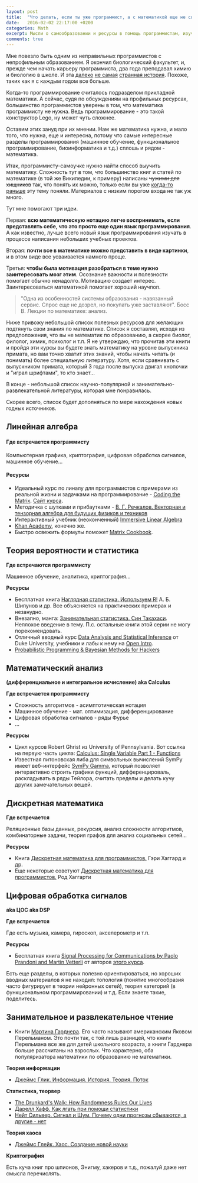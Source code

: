 ```yaml
---
layout: post
title:  "Что делать, если ты уже программист, а с математикой еще не сложилось"
date:   2016-02-02 22:17:00 +0200
categories: Math
excerpt: Мысли о самообразовании и ресурсы в помощь программистам, изучающим математику. 
comments: true
---
```


Мне повезло быть одним из неправильных программистов с непрофильным образованием. Я окончил биологический факультет, и, прежде чем начать карьеру программиста, два года преподавал химию и биологию в школе. И эта [далеко](http://dou.ua/lenta/interviews/vladimir-petrusha-v-programmistyi-iz-shahtyorov/) [не самая](http://dou.ua/lenta/interviews/barman-programmer/) [странная история](http://dou.ua/lenta/interviews/schoolboy-programmer/). Похоже, таких как я с каждым годом все больше.

Когда-то программирование считалось подразделом прикладной математики. А сейчас, судя по обсуждениям на профильных ресурсах, большинство программистов уверены в том, что математика программисту не нужна. Ведь программирование - это такой конструктор Lego, ну может чуть сложнее. 

Оставим этих зануд при их мнении. Нам же математика нужна, и мало того, что нужна, еще и интересна, потому что самые интересные разделы программирования (машинное обучение, функциональное программирование, биоинформатика и т.д.) сплошь и рядом - математика. 

Итак, программисту-самоучке нужно найти способ выучить математику. Сложность тут в том, что большинство книг и статей по математике (в той же Википедии, к примеру) написаны <strike>чужими для хищников</strike> так, что понять их можно, только если вы уже <u>когда-то раньше</u> эту тему поняли. Материалов с низким порогом входа не так уж много. 

Тут мне помогают три идеи.

Первая: **всю математическую нотацию легче воспринимать, если представлять себе, что это просто еще один язык программирования**. А как известно, лучше всего новый язык программирования изучать в процессе написания небольших учебных проектов.

Вторая: **почти все в математике можно представить в виде картинки**, и в этом виде все усваивается намного проще.

Третья: **чтобы была мотивация разобраться в теме нужно заинтересовать мозг этим**. Осознание важности и полезности помогает обычно ненадолго. Мотивацию создает интерес. Заинтересоваться математикой помогает хороший научпоп. 

> "Одна из особенностей системы образования - навязанный сервис. Спрос еще не дозрел, но покупать уже заставляют". Босс В. Лекции по математике: анализ.

Ниже привожу небольшой список полезных ресурсов для желающих подтянуть свои знания по математике. Список я составлял, исходя из предположения, что вы не математик по образованию, а скорее биолог, филолог, химик, психолог и т.п. Я не утверждаю, что прочитав эти книги и пройдя эти курсы вы будете знать математику на уровне выпускника примата, но вам точно хватит этих знаний, чтобы начать читать (и понимать) более специальную литературу. Хотя, если сравнивать с выпускником примата, который 3 года после выпуска двигал кнопочки и "играл шрифтами", то кто знает...

В конце - небольшой список научно-популярной и занимательно-развлекательной литературы, которая мне понравилась.

Скорее всего, список будет дополняться по мере нахождения новых годных источников.

## Линейная алгебра

#### Где встречается программисту

Компьютерная графика, криптография, цифровая обработка сигналов, машинное обучение...

#### Ресурсы

- Идеальный курс по линалу для программистов с примерами из реальной жизни и задачками на программирование - <a href="https://www.coursera.org/course/matrix">Coding the Matrix</a>. <a href="http://codingthematrix.com/">Сайт курса</a>.
- Методичка с шутками и прибаутками - <a href="http://eqworld.ipmnet.ru/ru/library/books/Rechkalov2008ru.pdf">В. Г. Речкалов. Векторная и тензорная алгебра для будущих физиков и техников</a>
- Интерактивный учебник (неоконченный) <a href="http://immersivemath.com/ila/index.html">Immersive Linear Algebra</a></li>
- [Khan Academy](https://www.khanacademy.org/math/linear-algebra), конечно же.
- Быстро освежить формулы поможет <a href="https://www.math.uwaterloo.ca/~hwolkowi/matrixcookbook.pdf">Matrix Cookbook</a>.

## Теория вероятности и статистика

**Где встречаются программисту**

Машинное обучение, аналитика, криптография...

**Ресурсы**

- Бесплатная книга [Наглядная статистика. Используем R!](http://herba.msu.ru/shipunov/school/books/rbook.pdf) А. Б. Шипунов и др. Все объясняется на практических примерах и незанудно.
- Внезапно, манга: [Занимательная статистика. Син Такахаси](http://www.ozon.ru/context/detail/id/4935692/). Неплохое введение в тему. П.с. остальные книги этой серии не могу порекомендовать.
- Отличный вводный курс [Data Analysis and Statistical Inference](https://www.coursera.org/course/statistics) от Duke University, учебники и лабы к нему на [Open Intro](https://www.openintro.org/).
- [Probabilistic Programming & Bayesian Methods for Hackers](http://camdavidsonpilon.github.io/Probabilistic-Programming-and-Bayesian-Methods-for-Hackers/)


## Математический анализ

**(дифференциальное и интегральное исчисление) aka Calculus**

**Где встречается программисту**

- Сложность алгоритмов - асимптотическая нотация
- Машинное обучение - мат. оптимизация, дифференцирование
- Цифровая обработка сигналов - ряды Фурье
- ...

**Ресурсы**

- Цикл курсов Robert Ghrist из University of Pennsylvania. Вот ссылка на первую часть цикла: [Calculus: Single Variable Part 1 - Functions](https://www.coursera.org/learn/single-variable-calculus)
- Известная питоновская либа для символьных вычислений SymPy имеет веб-интерфейс [SymPy Gamma](http://www.sympygamma.com/), который позволяет интерактивно строить графики функций, дифференцироваль, раскладывать в ряды Тейлора, считать пределы и делать кучу других замечательных вещей.


## Дискретная математика

**Где встречается**

Реляционные базы данных, рекурсия, анализ сложности алгоритмов, комбинаторные задачи, теория графов для анализ социальных сетей...

**Ресурсы**

- Книга [Дискретная математика для программистов.](http://www.ozon.ru/context/detail/id/5041872/) Гэри Хаггард и др.
- Еще некоторые советуют [Дискретная математика для программистов.](http://www.ozon.ru/context/detail/id/7825217/) Род Хаггарти

## Цифровая обработка сигналов 

**aka ЦОС aka DSP**

**Где встречается**

Где есть музыка, камера, гироскоп, акселерометр и т.п.

**Ресурсы**

- Бесплатная книга [Signal Processing for Communications by Paolo Prandoni and Martin Vetterli](http://www.sp4comm.org/download.html) от авторов [этого курса](https://www.coursera.org/course/dsp).

Есть еще разделы, в которых полезно ориентироваться, но хороших вводных материалов я не находил: топология (понятие многообразия часто фигурирует в теории нейронных сетей), теория категорий (в функциональном программировании) и т.д. Если знаете такие, поделитесь.

## Занимательное и развлекательное чтение

- Книги [Мартина Гарднера](https://ru.wikipedia.org/wiki/Гарднер,_Мартин). Его часто называют американским Яковом Перельманом. Это почти так, с той лишь разницей, что книги Перельмана все же для детей школьного возраста, а книги Гарднера больше рассчитаны на взрослых. Что характерно, оба популяризатора математики по образованию не математики.

**Теория информации**

- [Джеймс Глик. Информация. История. Теория. Поток](http://www.corpus.ru/products/informacija-istorija-teorija-potok.htm)

**Статистика, теорвер**

- [The Drunkard's Walk: How Randomness Rules Our Lives](https://en.wikipedia.org/wiki/The_Drunkard's_Walk)
- [Дарелл Хафф. Как лгать при помощи статистики](http://www.ozon.ru/context/detail/id/32796823/)
- [Нейт Сильвер. Сигнал и Шум. Почему одни прогнозы сбываются, а другие - нет](http://www.ozon.ru/context/detail/id/31499887/)

**Теория хаоса**

- [Джеймс Глейк. Хаос. Создание новой науки](https://en.wikipedia.org/wiki/Chaos:_Making_a_New_Science)

**Криптография**

Есть куча книг про шпионов, Энигму, хакеров и т.д., пожалуй даже нет смысла перечислять.
